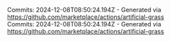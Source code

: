 Commits: 2024-12-08T08:50:24.194Z - Generated via https://github.com/marketplace/actions/artificial-grass
<br>
Commits: 2024-12-08T08:50:24.194Z - Generated via https://github.com/marketplace/actions/artificial-grass
<br>
